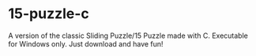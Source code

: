 # 15-puzzle-c
A version of the classic Sliding Puzzle/15 Puzzle made with C. Executable for Windows only. Just download and have fun!
